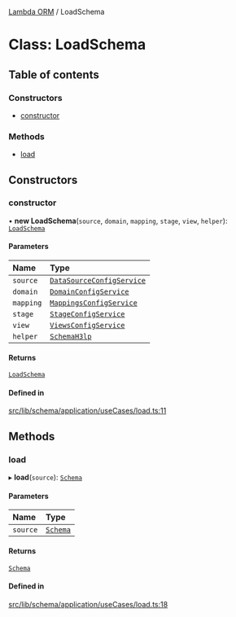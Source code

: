 [Lambda ORM](../README.md) / LoadSchema

# Class: LoadSchema

## Table of contents

### Constructors

- [constructor](LoadSchema.md#constructor)

### Methods

- [load](LoadSchema.md#load)

## Constructors

### constructor

• **new LoadSchema**(`source`, `domain`, `mapping`, `stage`, `view`, `helper`): [`LoadSchema`](LoadSchema.md)

#### Parameters

| Name | Type |
| :------ | :------ |
| `source` | [`DataSourceConfigService`](DataSourceConfigService.md) |
| `domain` | [`DomainConfigService`](DomainConfigService.md) |
| `mapping` | [`MappingsConfigService`](MappingsConfigService.md) |
| `stage` | [`StageConfigService`](StageConfigService.md) |
| `view` | [`ViewsConfigService`](ViewsConfigService.md) |
| `helper` | [`SchemaH3lp`](SchemaH3lp.md) |

#### Returns

[`LoadSchema`](LoadSchema.md)

#### Defined in

[src/lib/schema/application/useCases/load.ts:11](https://github.com/lambda-orm/lambdaorm-base/blob/c2d8aab1390cea00bb604cb5f468fe612a44ac65/src/lib/schema/application/useCases/load.ts#L11)

## Methods

### load

▸ **load**(`source`): [`Schema`](../interfaces/Schema.md)

#### Parameters

| Name | Type |
| :------ | :------ |
| `source` | [`Schema`](../interfaces/Schema.md) |

#### Returns

[`Schema`](../interfaces/Schema.md)

#### Defined in

[src/lib/schema/application/useCases/load.ts:18](https://github.com/lambda-orm/lambdaorm-base/blob/c2d8aab1390cea00bb604cb5f468fe612a44ac65/src/lib/schema/application/useCases/load.ts#L18)
